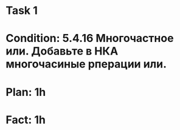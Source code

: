 # Task 1
# Condition: 5.4.16 Многочастное или. Добавьте в НКА многочасиные рперации или.
# Plan: 1h
# Fact: 1h
